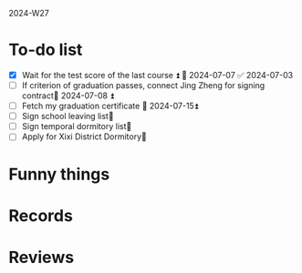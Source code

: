2024-W27

# To-do list
- [x] Wait for the test score of the last course ⏫ 📅 2024-07-07 ✅ 2024-07-03
- [ ] If criterion of graduation passes, connect Jing Zheng for signing contract📅 2024-07-08 ⏫ 
- [ ] Fetch my graduation certificate 📅 2024-07-15⏫ 
- [ ] Sign school leaving list🔼 
- [ ] Sign temporal dormitory list🔼 
- [ ] Apply for Xixi District Dormitory🔼 

# Funny things


# Records


# Reviews